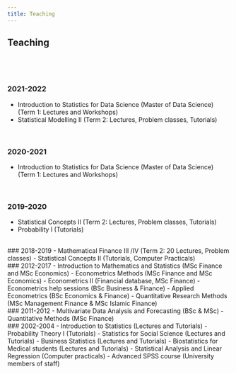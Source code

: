 ```yaml
---
title: Teaching
---
```




## Teaching <br><br>


<br>

### 2021-2022 
- Introduction to Statistics for Data Science (Master of Data Science)
(Term 1: Lectures and Workshops)
- Statistical Modelling II  (Term 2: Lectures, Problem classes, Tutorials)
<br>

### 2020-2021 
- Introduction to Statistics for Data Science (Master of Data Science)
(Term 1: Lectures and Workshops)
<br>

### 2019-2020 
- Statistical Concepts II  (Term 2: Lectures, Problem classes, Tutorials)
- Probability I (Tutorials)

<br>
### 2018-2019 
- Mathematical Finance III /IV (Term 2: 20 Lectures, Problem classes)
- Statistical Concepts II  (Tutorials,  Computer Practicals)

<br>
### 2012-2017 
- Introduction to Mathematics and Statistics (MSc Finance and MSc Economics)
- Econometrics Methods (MSc Finance and MSc Economics)
- Econometrics II (Financial database, MSc Finance)
- Econometrics help sessions (BSc Business & Finance)
- Applied Econometrics (BSc Economics & Finance)
- Quantitative Research Methods (MSc Management Finance & MSc Islamic Finance)

<br>
### 2011-2012
- Multivariate Data Analysis and Forecasting (BSc & MSc)
- Quantitative  Methods (MSc Finance)

<br>
### 2002-2004
- Introduction to Statistics (Lectures and Tutorials)
- Probability Theory I (Tutorials)
- Statistics for Social Science (Lectures and Tutorials)
- Business Statistics (Lectures and Tutorials)
- Biostatistics for Medical students (Lectures and Tutorials)
- Statistical Analysis and Linear Regression (Computer practicals)
- Advanced SPSS course (University members of staff)


